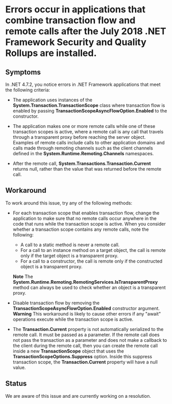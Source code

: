 # Errors occur in applications that combine transaction flow and remote calls after the July 2018 .NET Framework Security and Quality Rollups are installed.

## Symptoms
In .NET 4.7.2, you notice errors in .NET Framework applications that meet the following criteria:
- The application uses instances of the **System.Transaction.TransactionScope** class where transaction flow is enabled by passing **TransactionScopeAsyncFlowOption.Enabled** to the constructor. 

- The application makes one or more remote calls while one of these transaction scopes is active, where a remote call is any call that travels through a transparent proxy before reaching the server object. Examples of remote calls include calls to other application domains and calls made through remoting channels such as the client channels defined in the **System.Runtime.Remoting.Channels** namespaces.

- After the remote call, **System.Transactions.Transaction.Current** returns null, rather than the value that was returned before the remote call.

## Workaround
To work around this issue, try any of the following methods:
- For each transaction scope that enables transaction flow, change the application to make sure that no remote calls occur anywhere in the code that runs while the transaction scope is active. When you consider whether a transaction scope contains any remote calls, note the following: 
  - A call to a static method is never a remote call.
  - For a call to an instance method on a target object, the call is remote only if the target object is a transparent proxy.
  - For a call to a constructor, the call is remote only if the constructed object is a transparent proxy.
  
  **Note** The **System.Runtime.Remoting.RemotingServices.IsTransparentProxy** method can always be used to check whether an object is a transparent proxy.

- Disable transaction flow by removing the **TransactionScopeAsyncFlowOption.Enabled** constructor argument.
  **Warning** This workaround is likely to cause other errors if any "await" operations execute while the transaction scope is active.

- The **Transaction.Current** property is not automatically serialized to the remote call. It must be passed as a parameter. If the remote call does not pass the transaction as a parameter and does not make a callback to the client during the remote call, then you can create the remote call inside a new **TransactionScope** object that uses the **TransactionScopeOptions.Suppress** option. Inside this suppress transaction scope, the **Transaction.Current** property will have a null value.


## Status
We are aware of this issue and are currently working on a resolution.
